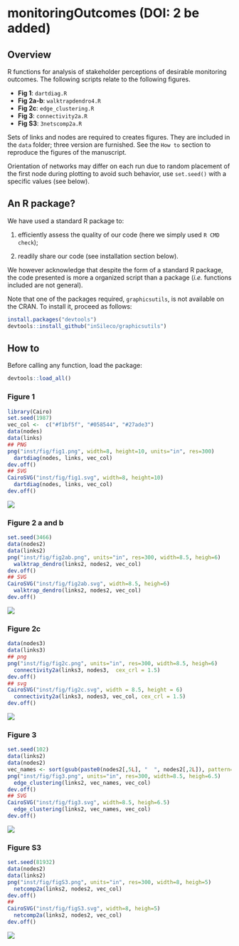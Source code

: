 # monitoringOutcomes (DOI: 2 be added)

## Overview

R functions for analysis of stakeholder perceptions of desirable monitoring outcomes.
The following scripts relate to the following figures.

- **Fig 1**: `dartdiag.R`
- **Fig 2a-b**: `walktrapdendro4.R`
- **Fig 2c**: `edge_clustering.R`
- **Fig 3**: `connectivity2a.R`
- **Fig S3**: `3netscomp2a.R`

Sets of links and nodes are required to creates figures. They are
included in the `data` folder; three version are furnished. See the `How to` section
to reproduce the figures of the manuscript.

Orientation of networks may differ on each run due to random placement of the
first node during plotting to avoid such behavior, use `set.seed()` with
a specific values (see below).


## An R package?

We have used a standard R package to:

1. efficiently assess the quality of our code (here we simply used `R CMD check`);

2. readily share our code (see installation section below).

We however acknowledge that despite the form of a standard R package, the code
presented is more a organized script than a package (*i.e.* functions included
are not general).

Note that one of the packages required, `graphicsutils`, is not available on
the CRAN. To install it, proceed as follows:

```R
install.packages("devtools")
devtools::install_github("inSileco/graphicsutils")
```



## How to

Before calling any function, load the package:

```R
devtools::load_all()
```

### Figure 1


```R
library(Cairo)
set.seed(1987)
vec_col <-  c("#f1bf5f", "#058544", "#27ade3")
data(nodes)
data(links)
## PNG
png("inst/fig/fig1.png", width=8, height=10, units="in", res=300)
  dartdiag(nodes, links, vec_col)
dev.off()
## SVG
CairoSVG("inst/fig/fig1.svg", width=8, height=10)
  dartdiag(nodes, links, vec_col)
dev.off()
```

![](inst/fig/fig1.png)


### Figure 2 a and b

```R
set.seed(3466)
data(nodes2)
data(links2)
png("inst/fig/fig2ab.png", units="in", res=300, width=8.5, heigh=6)
  walktrap_dendro(links2, nodes2, vec_col)
dev.off()
## SVG
CairoSVG("inst/fig/fig2ab.svg", width=8.5, heigh=6)
  walktrap_dendro(links2, nodes2, vec_col)
dev.off()
```

![](inst/fig/fig2ab.png)


### Figure 2c

```R
data(nodes3)
data(links3)
## png
png("inst/fig/fig2c.png", units="in", res=300, width=8.5, heigh=6)
  connectivity2a(links3, nodes3,  cex_crl = 1.5)
dev.off()
## svg
CairoSVG("inst/fig/fig2c.svg", width = 8.5, height = 6)
  connectivity2a(links3, nodes3, vec_col, cex_crl = 1.5)
dev.off()
```

![](inst/fig/fig2c.png)

### Figure 3

```R
set.seed(102)
data(links2)
data(nodes2)
vec_names <- sort(gsub(paste0(nodes2[,5L], "  ", nodes2[,2L]), pattern= "^n", replacement = ""))
png("inst/fig/fig3.png", units="in", res=300, width=8.5, heigh=6.5)
  edge_clustering(links2, vec_names, vec_col)
dev.off()
## SVG
CairoSVG("inst/fig/fig3.svg", width=8.5, heigh=6.5)
  edge_clustering(links2, vec_names, vec_col)
dev.off()
```



![](inst/fig/fig3.png)


### Figure S3

```R
set.seed(81932)
data(nodes2)
data(links2)
png("inst/fig/figS3.png", units="in", res=300, width=8, heigh=5)
  netcomp2a(links2, nodes2, vec_col)
dev.off()
##
CairoSVG("inst/fig/figS3.svg", width=8, heigh=5)
  netcomp2a(links2, nodes2, vec_col)
dev.off()
```

![](inst/fig/figS3.png)
